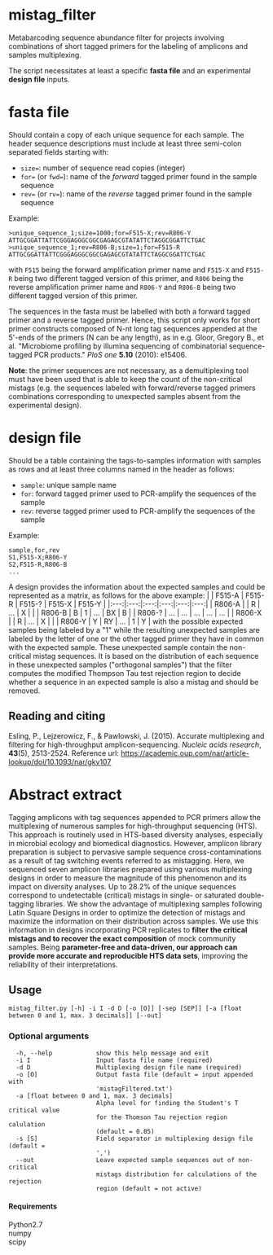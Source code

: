 # mistag_filter

Metabarcoding sequence abundance filter for projects involving combinations of short tagged primers for the labeling of amplicons and samples multiplexing.

The script necessitates at least a specific **fasta file** and an experimental **design file** inputs.

# fasta file
Should contain a copy of each unique sequence for each sample. The header sequence descriptions must include at least three semi-colon separated fields starting with:
* ```size=```: number of sequence read copies (integer)
* ```for=``` (or ```fwd=```): name of the *forward* tagged primer found in the sample sequence
* ```rev=``` (or ```rv=```): name of the *reverse* tagged primer found in the sample sequence

Example:
```
>unique_sequence_1;size=1000;for=F515-X;rev=R806-Y
ATTGCGGATTATTCGGGAGGGCGGCGAGAGCGTATATTCTAGGCGGATTCTGAC
>unique_sequence_1;rev=R806-B;size=1;for=F515-R
ATTGCGGATTATTCGGGAGGGCGGCGAGAGCGTATATTCTAGGCGGATTCTGAC
```
with ```F515``` being the forward amplification primer name and ```F515-X``` and ```F515-R``` being two different tagged version of this primer, and ```R806``` being the reverse amplification primer name and ```R806-Y``` and ```R806-B``` being two different tagged version of this primer.

The sequences in the fasta must be labelled with both a forward tagged primer and a reverse tagged primer. Hence, this script only works for short primer constructs composed of N-nt long tag sequences appended at the 5'-ends of the primers (N can be any length), as in e.g. Gloor, Gregory B., et al. "Microbiome profiling by illumina sequencing of combinatorial sequence-tagged PCR products." _PloS one_ **5.10** (2010): e15406.

**Note**: the primer sequences are not necessary, as a demultiplexing tool must have been used that is able to keep the count of the non-critical mistags (e.g. the sequences labeled with forward/reverse tagged primers combinations corresponding to unexpected samples absent from the experimental design).

# design file
Should be a table containing the tags-to-samples information with samples as rows and at least three columns named in the header as follows:
* ```sample```: unique sample name
* ```for```: forward tagged primer used to PCR-amplify the sequences of the sample
* ```rev```: reverse tagged primer used to PCR-amplify the sequences of the sample

Example:
```
sample,for,rev
S1,F515-X;R806-Y
S2,F515-R,R806-B
...
```
A design provides the information about the expected samples and could be represented as a matrix, as follows for the above example:
|  | F515-A | F515-R | F515-? | F515-X | F515-Y |
|:---:|:---:|:---:|:---:|:---:|:---:|
| R806-A |  | R | ... | X |  |
| R806-B | B | 1 | ... | BX | B |
| R806-? | ... | ... | ... | ... | ... |
| R806-X |  | R | ... | X |  |
| R806-Y | Y | RY | ... | 1 | Y |
with the possible expected samples being labeled by a "1" while the resulting unexpected samples are labeled by the letter of one or the other tagged primer they have in common with the expected sample. These unexpected sample contain the non-critical mistag sequences. It is based on the distribution of each sequence in these unexpected samples ("orthogonal samples") that the filter computes the modified Thompson Tau test rejection region to decide whether a sequence in an expected sample is also a mistag and should be removed.

## Reading and citing
Esling, P., Lejzerowicz, F., & Pawlowski, J. (2015). Accurate multiplexing and filtering for high-throughput amplicon-sequencing. _Nucleic acids research_, **43**(5), 2513-2524.
Reference url: https://academic.oup.com/nar/article-lookup/doi/10.1093/nar/gkv107

# Abstract extract
Tagging amplicons with tag sequences appended to PCR primers allow the multiplexing of numerous samples for high-throughput sequencing (HTS). This approach is routinely used in HTS-based diversity analyses, especially in microbial ecology and biomedical diagnostics. However, amplicon library preparation is subject to pervasive sample sequence cross-contaminations as a result of tag switching events referred to as mistagging. Here, we sequenced seven amplicon libraries prepared using various multiplexing designs in order to measure the magnitude of this phenomenon and its impact on diversity analyses. Up to 28.2% of the unique sequences correspond to undetectable (critical) mistags in single- or saturated double-tagging libraries. We show the advantage of multiplexing samples following Latin Square Designs in order to optimize the detection of mistags and maximize the information on their distribution across samples. We use this information in designs incorporating PCR replicates to **filter the critical mistags and to recover the exact composition** of mock community samples. Being **parameter-free and data-driven, our approach can provide more accurate and reproducible HTS data sets**, improving the reliability of their interpretations.

## Usage

```
mistag_filter.py [-h] -i I -d D [-o [O]] [-sep [SEP]] [-a [float between 0 and 1, max. 3 decimals]] [--out]
```

### Optional arguments

```
  -h, --help            show this help message and exit
  -i I                  Input fasta file name (required)
  -d D                  Multiplexing design file name (required)
  -o [O]                Output fasta file (default = input appended with
                        'mistagFiltered.txt')
  -a [float between 0 and 1, max. 3 decimals]
                        Alpha level for finding the Student's T critical value
                        for the Thomson Tau rejection region calulation
                        (default = 0.05)
  -s [S]                Field separator in multiplexing design file (default =
                        ',')
  --out                 Leave expected sample sequences out of non-critical
                        mistags distribution for calculations of the rejection
                        region (default = not active)
```

#### Requirements
Python2.7<br />
numpy<br />
scipy<br />

